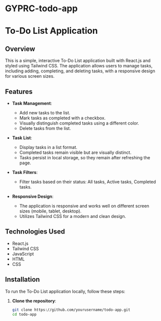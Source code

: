 # GYPRC-todo-app
# To-Do List Application

## Overview
This is a simple, interactive To-Do List application built with React.js and styled using Tailwind CSS. The application allows users to manage tasks, including adding, completing, and deleting tasks, with a responsive design for various screen sizes.

## Features
- **Task Management**:
  - Add new tasks to the list.
  - Mark tasks as completed with a checkbox.
  - Visually distinguish completed tasks using a different color.
  - Delete tasks from the list.

- **Task List**:
  - Display tasks in a list format.
  - Completed tasks remain visible but are visually distinct.
  - Tasks persist in local storage, so they remain after refreshing the page.

- **Task Filters**:
  - Filter tasks based on their status: All tasks, Active tasks, Completed tasks.

- **Responsive Design**:
  - The application is responsive and works well on different screen sizes (mobile, tablet, desktop).
  - Utilizes Tailwind CSS for a modern and clean design.

## Technologies Used
- React.js
- Tailwind CSS
- JavaScript
- HTML
- CSS

## Installation

To run the To-Do List application locally, follow these steps:

1. **Clone the repository**:
   ```bash
   git clone https://github.com/yourusername/todo-app.git
   cd todo-app
